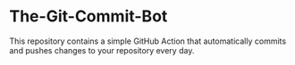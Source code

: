 # The-Git-Commit-Bot
This repository contains a simple GitHub Action that automatically commits and pushes changes to your repository every day.
